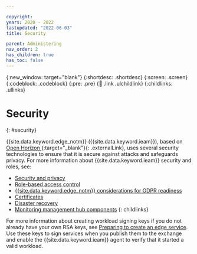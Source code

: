 ```yaml
---

copyright:
years: 2020 - 2022
lastupdated: "2022-06-03"
title: Security 

parent: Administering
nav_order: 2
has_children: true
has_toc: false
---
```


{:new_window: target="blank"}
{:shortdesc: .shortdesc}
{:screen: .screen}
{:codeblock: .codeblock}
{:pre: .pre}
{:child: .link .ulchildlink}
{:childlinks: .ullinks}

# Security 
{: #security}

{{site.data.keyword.edge_notm}} ({{site.data.keyword.ieam}}), based on [Open Horizon ](https://github.com/open-horizon){:target="_blank"}{: .externalLink}, uses several security technologies to ensure that it is secure against attacks and safeguards privacy. For more information about {{site.data.keyword.ieam}} security and roles, see:

* [Security and privacy](security_privacy.md)
* [Role-based access control](rbac.md)
* [{{site.data.keyword.edge_notm}} considerations for GDPR readiness](gdpr.md)
* [Certificates](../user_management/certificates.md)
* [Disaster recovery](../user_management/disaster_recovery.md)
* [Monitoring management hub components](../user_management/monitoring_infrastructure.md)
{: childlinks}

For more information about creating workload signing keys if you do not already have your own RSA keys, see [Preparing to create an edge service](../developing/service_containers.md). Use these keys to sign services when you publish them to the exchange and enable the {{site.data.keyword.ieam}} agent to verify that it started a valid workload.
